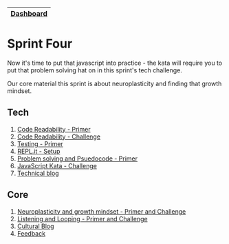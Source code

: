 [Dashboard](../README.md)|
---|

# Sprint Four

Now it's time to put that javascript into practice - the kata will require you to put that problem solving hat on in this sprint's tech challenge.

Our core material this sprint is about neuroplasticity and finding that growth mindset.

## Tech

1. [Code Readability - Primer](js-code-readability-primer.md)
2. [Code Readability - Challenge](js-code-readability.md)  
3. [Testing - Primer](js-testing.md)
4. [REPL.it - Setup](js-repl-intro.md)
5. [Problem solving and Psuedocode - Primer](js-pseudocode-problem-solving.md)   
6. [JavaScript Kata - Challenge](js-kata.md)
7. [Technical blog](blog-sprint4-technical.md)

## Core 

1. [Neuroplasticity and growth mindset - Primer and Challenge](core-neuro-growth-mindset.md)
2. [Listening and Looping - Primer and Challenge](../resources/listening-looping.md)
3. [Cultural Blog](core-blog-mindset.md)
4. [Feedback](../resources/feedback.md)
